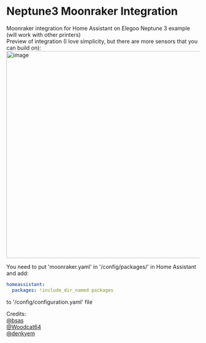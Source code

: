 # Neptune3 Moonraker Integration
Moonraker integration for Home Assistant on Elegoo Neptune 3 example (will work with other printers)\
Preview of integration (I love simplicity, but there are more sensors that you can build on):\
<img width="541" alt="image" src="https://user-images.githubusercontent.com/7250436/210072325-f8439896-c8d5-4673-b392-157fa1559de7.png">

You need to put 'moonraker.yaml' in '/config/packages/' in Home Assistant and add:
```yaml
homeassistant:
  packages: !include_dir_named packages
```
to '/config/configuration.yaml' file

Credits:\
[@bsas](https://github.com/bsas/Neptune-Elegoo3-Klipper?fbclid=IwAR1JbzsbvF2zrTuMGfZEs_DoXWbSbFX0B0ppYkVV6pg8jCPXOgh2P9tsAcs)\
[@Woodcat64](https://github.com/Woodcat64/Ender3v2)\
[@denkyem](https://github.com/denkyem/home-assistant-moonraker)
